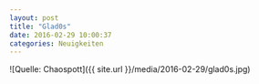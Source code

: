 ```yaml
---
layout: post
title: "Glad0s"
date: 2016-02-29 10:00:37
categories: Neuigkeiten
---
```


![Quelle: Chaospott]({{ site.url }}/media/2016-02-29/glad0s.jpg)
